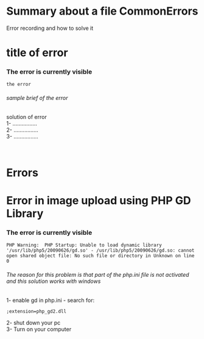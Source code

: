 # Summary about a file CommonErrors
Error recording and how to solve it


# title of error
### The error is currently visible
```
the error
```
###### sample brief of the error 
solution of error
<br>
1- ................
<br>
2- ................
<br>
3- ................

<br>

# Errors
# Error in image upload using PHP GD Library
### The error is currently visible
```
PHP Warning:  PHP Startup: Unable to load dynamic library '/usr/lib/php5/20090626/gd.so' - /usr/lib/php5/20090626/gd.so: cannot open shared object file: No such file or directory in Unknown on line 0
```

###### The reason for this problem is that part of the php.ini file is not activated and this solution works with windows

1- enable gd in php.ini - search for:
```
;extension=php_gd2.dll
```
2- shut down your pc
<br>
3- Turn on your computer
